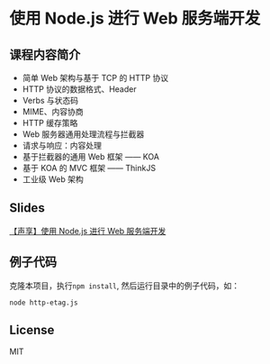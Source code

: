 # 使用 Node.js 进行 Web 服务端开发

## 课程内容简介

- 简单 Web 架构与基于 TCP 的 HTTP 协议
- HTTP 协议的数据格式、Header
- Verbs 与状态码
- MIME、内容协商
- HTTP 缓存策略
- Web 服务器通用处理流程与拦截器
- 请求与响应：内容处理
- 基于拦截器的通用 Web 框架 —— KOA
- 基于 KOA 的 MVC 框架 —— ThinkJS
- 工业级 Web 架构

## Slides

[【声享】使用 Node.js 进行 Web 服务端开发](https://ppt.baomitu.com/d/36c90d3d#/)

## 例子代码

克隆本项目，执行`npm install`, 然后运行目录中的例子代码，如：

```
node http-etag.js
```

## License

MIT